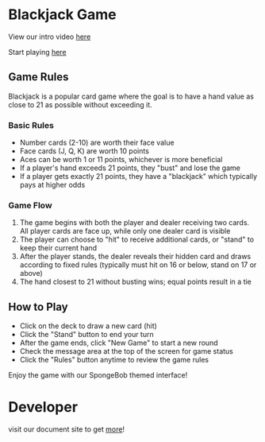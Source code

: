 # Blackjack Game
View our intro video [here](https://youtu.be/1mZybbG_3cw )

Start playing [here](https://cse110-sp25-group18.github.io/warmup-exercise/)
## Game Rules

Blackjack is a popular card game where the goal is to have a hand value as close to 21 as possible without exceeding it.

### Basic Rules
- Number cards (2-10) are worth their face value
- Face cards (J, Q, K) are worth 10 points
- Aces can be worth 1 or 11 points, whichever is more beneficial
- If a player's hand exceeds 21 points, they "bust" and lose the game
- If a player gets exactly 21 points, they have a "blackjack" which typically pays at higher odds

### Game Flow
1. The game begins with both the player and dealer receiving two cards. All player cards are face up, while only one dealer card is visible
2. The player can choose to "hit" to receive additional cards, or "stand" to keep their current hand
3. After the player stands, the dealer reveals their hidden card and draws according to fixed rules (typically must hit on 16 or below, stand on 17 or above)
4. The hand closest to 21 without busting wins; equal points result in a tie

## How to Play

- Click on the deck to draw a new card (hit)
- Click the "Stand" button to end your turn
- After the game ends, click "New Game" to start a new round
- Check the message area at the top of the screen for game status
- Click the "Rules" button anytime to review the game rules

Enjoy the game with our SpongeBob themed interface!

# Developer
visit our document site to get [more](https://cse110-sp25-group18.github.io/guides/warmup-exercise/develop/)!
